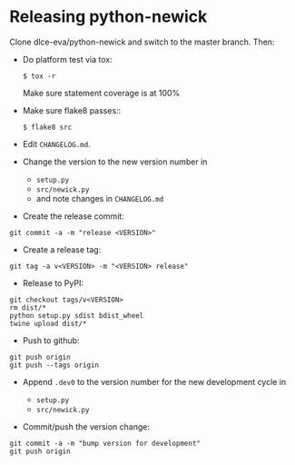 
Releasing python-newick
=======================

Clone dlce-eva/python-newick and switch to the master branch. Then:

- Do platform test via tox:
  ```
  $ tox -r
  ```
  Make sure statement coverage is at 100%

- Make sure flake8 passes::
  ```
  $ flake8 src
  ```

- Edit `CHANGELOG.md`.

- Change the version to the new version number in
  - `setup.py`
  - `src/newick.py`
  - and note changes in `CHANGELOG.md`

- Create the release commit:
```shell
git commit -a -m "release <VERSION>"
```

- Create a release tag:
```shell
git tag -a v<VERSION> -m "<VERSION> release"
```

- Release to PyPI:
```shell
git checkout tags/v<VERSION>
rm dist/*
python setup.py sdist bdist_wheel
twine upload dist/*
```

- Push to github:
```shell
git push origin
git push --tags origin
```

- Append `.dev0` to the version number for the new development cycle in
  - `setup.py`
  - `src/newick.py`

- Commit/push the version change:
```shell
git commit -a -m "bump version for development"
git push origin
```
